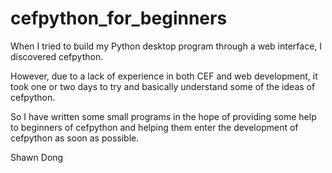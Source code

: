 # cefpython_for_beginners

When I tried to build my Python desktop program through a web interface, I discovered cefpython.

However, due to a lack of experience in both CEF and web development, it took one or two days to try and basically understand some of the ideas of cefpython.

So I have written some small programs in the hope of providing some help to beginners of cefpython and helping them enter the development of cefpython as soon as possible.

Shawn Dong

